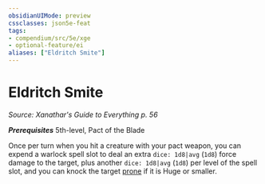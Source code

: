 ```yaml
---
obsidianUIMode: preview
cssclasses: json5e-feat
tags:
- compendium/src/5e/xge
- optional-feature/ei
aliases: ["Eldritch Smite"]
---
```

# Eldritch Smite
*Source: Xanathar's Guide to Everything p. 56*  

***Prerequisites*** 5th-level, Pact of the Blade

Once per turn when you hit a creature with your pact weapon, you can expend a warlock spell slot to deal an extra `dice: 1d8|avg` (`1d8`) force damage to the target, plus another `dice: 1d8|avg` (`1d8`) per level of the spell slot, and you can knock the target [prone](/compendium/rules/conditions.md#prone) if it is Huge or smaller.